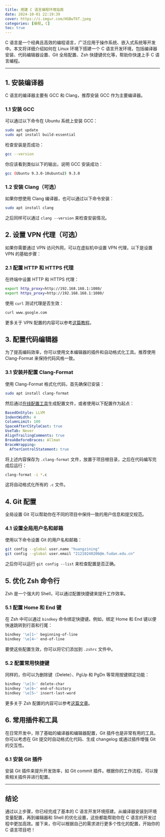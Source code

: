 ```yaml
---
title: 搭建 C 语言编程环境指南
date: 2024-10-01 22:19:39
cover: https://i.imgur.com/HGBwT6T.jpeg
categories: [编程, C]
toc: true
---
```


C 语言是一个经典且高效的编程语言，广泛应用于操作系统、嵌入式系统等开发中。本文将详细介绍如何在 Linux 环境下搭建一个 C 语言开发环境，包括编译器安装、代码编辑器设置、Git 全局配置、Zsh 快捷键优化等，帮助你快速上手 C 语言编程。

<!--more-->

---

## 1. 安装编译器

C 语言的编译器主要有 GCC 和 Clang，推荐安装 GCC 作为主要编译器。

### 1.1 安装 GCC

可以通过以下命令在 Ubuntu 系统上安装 GCC：

```bash
sudo apt update
sudo apt install build-essential
```

检查安装是否成功：

```bash
gcc --version
```

你应该看到类似以下的输出，说明 GCC 安装成功：

```bash
gcc (Ubuntu 9.3.0-10ubuntu2) 9.3.0
```

### 1.2 安装 Clang（可选）

如果你想使用 Clang 编译器，也可以通过以下命令安装：

```bash
sudo apt install clang
```

之后同样可以通过 `clang --version` 来检查安装情况。

## 2. 设置 VPN 代理（可选）

如果你需要通过 VPN 访问外网，可以在虚拟机中设置 VPN 代理，以下是设置 VPN 的基础步骤：

### 2.1 配置 HTTP 和 HTTPS 代理

在终端中设置 HTTP 和 HTTPS 代理：

```bash
export http_proxy=http://192.168.168.1:1080/
export https_proxy=http://192.168.168.1:1080/
```

使用 `curl` 测试代理是否生效：

```bash
curl www.google.com
```

更多关于 VPN 配置的内容可以参考[这篇教程](https://miaochenlu.github.io/2020/08/21/UbuntuNet/)。

## 3. 配置代码编辑器

为了提高编码效率，你可以使用文本编辑器的插件和自动格式化工具。推荐使用 Clang-Format 来保持代码风格一致。

### 3.1 安装并配置 Clang-Format

使用 Clang-Format 格式化代码，首先确保已安装：

```bash
sudo apt install clang-format
```

然后通过[在线配置工具](https://zed0.co.uk/clang-format-configurator/)生成配置文件，或者使用以下配置作为起点：

```yaml
BasedOnStyle: LLVM
IndentWidth: 4
ColumnLimit: 100
SpaceAfterCStyleCast: true
UseTab: Never
AlignTrailingComments: true
BreakBeforeBraces: Allman
BraceWrapping:
  AfterControlStatement: true
```

将上述内容保存为 `.clang-format` 文件，放置于项目根目录，之后在代码编写完成后运行：

```bash
clang-format -i *.c
```

这将自动格式化所有的 `.c` 文件。

## 4. Git 配置

全局设置 Git 可以帮助你在不同的项目中保持一致的用户信息和提交规范。

### 4.1 设置全局用户名和邮箱

使用以下命令设置 Git 的用户名和邮箱：

```bash
git config --global user.name "huangzining"
git config --global user.email "21210240206@m.fudan.edu.cn"
```

之后你可以运行 `git config --list` 来检查配置是否正确。

## 5. 优化 Zsh 命令行

Zsh 是一个强大的 Shell，可以通过配置快捷键来提升工作效率。

### 5.1 配置 Home 和 End 键

在 Zsh 中可以通过 `bindkey` 命令绑定快捷键。例如，绑定 Home 和 End 键以便快速跳转到行首和行尾：

```bash
bindkey '\e[1~' beginning-of-line
bindkey '\e[4~' end-of-line
```

要使这些配置生效，你可以将它们添加到 `.zshrc` 文件中。

### 5.2 配置常用快捷键

同样的，你可以为删除键（Delete）、PgUp 和 PgDn 等常用按键绑定功能：

```bash
bindkey '\e[3~' delete-char
bindkey '\e[6~' end-of-history
bindkey '\e[5~' insert-last-word
```

更多关于 Zsh 配置的内容可以参考[这篇文章](https://blog.csdn.net/gatieme/article/details/104170950)。

## 6. 常用插件和工具

在日常开发中，除了基础的编译器和编辑器配置，Git 插件也是非常有用的工具。你可以考虑在 Git 提交时自动格式化代码、生成 changelog 或通过插件增强 Git 的交互性。

### 6.1 安装 Git 插件

安装 Git 插件来提升开发效率，如 Git commit 插件。根据你的工作流程，可以搜索相关插件并进行配置。

---

## 结论

通过以上步骤，你已经完成了基本的 C 语言开发环境搭建。从编译器安装到环境变量配置，再到编辑器和 Shell 的优化设置，这些都能帮助你在 C 语言的开发过程中更加高效。接下来，你可以根据自己的需求进行更多个性化的配置，开始你的 C 语言项目吧！
